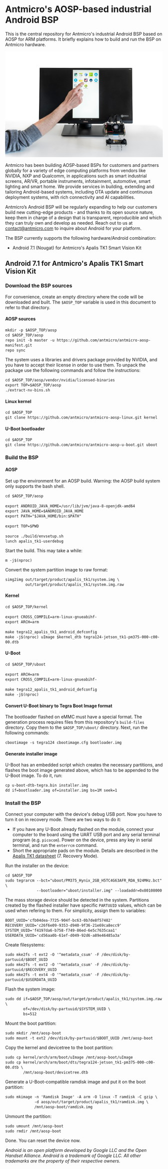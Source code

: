 # Antmicro's AOSP-based industrial Android BSP

This is the central repository for Antmicro's industrial Android BSP based on AOSP for ARM platforms.
It briefly explains how to build and run the BSP on Antmicro hardware.

![Android on Apalis TK1 kit - menu](images/android-tk1-menu.jpg)

Antmicro has been building AOSP-based BSPs for customers and partners globally for a variety of edge computing platforms from vendors like NVIDIA, NXP and Qualcomm, in applications such as smart industrial screens, AR/VR, portable instruments, infotainment, automotive, smart lighting and smart home. We provide services in building, extending and tailoring Android-based systems, including OTA update and continuous deployment systems, with rich connectivity and AI capabilities.

Antmicro’s Android BSP will be regularly expanding to help our customers build new cutting-edge products - and thanks to its open source nature, keep them in charge of a design that is transparent, reproducible and which they can truly own and develop as needed. Reach out to us at contact@antmicro.com to inquire about Android for your platform. 

The BSP currently supports the following hardware/Android combination:
* Android 7.1 (Nougat) for Antmicro's Apalis TK1 Smart Vision Kit

## Android 7.1 for Antmicro's Apalis TK1 Smart Vision Kit

### Download the BSP sources

For convenience, create an empty directory where the code will be downloaded and built. The `$AOSP_TOP` variable is used in this document to refer to that directory.

#### AOSP sources

	mkdir -p $AOSP_TOP/aosp
	cd $AOSP_TOP/aosp
	repo init -b master -u https://github.com/antmicro/antmicro-aosp-manifest.git
	repo sync

The system uses a libraries and drivers package provided by NVIDIA, and you have to accept their license in order to use them.
To unpack the package use the following commands and follow the instructions:

	cd $AOSP_TOP/aosp/vendor/nvidia/licensed-binaries
	export TOP=$AOSP_TOP/aosp
	./extract-nv-bins.sh

#### Linux kernel

	cd $AOSP_TOP
	git clone https://github.com/antmicro/antmicro-aosp-linux.git kernel

#### U-Boot bootloader

	cd $AOSP_TOP
	git clone https://github.com/antmicro/antmicro-aosp-u-boot.git uboot

### Build the BSP

#### AOSP

Set up the environment for an AOSP build.
Warning: the AOSP build system only supports the bash shell.

	cd $AOSP_TOP/aosp

	export ANDROID_JAVA_HOME=/usr/lib/jvm/java-8-openjdk-amd64
	export JAVA_HOME=$ANDROID_JAVA_HOME
	export PATH="$JAVA_HOME/bin:$PATH"

	export TOP=$PWD

	source ./build/envsetup.sh
	lunch apalis_tk1-userdebug

Start the build. This may take a while:

	m -j$(nproc)

Convert the system partition image to raw format:

	simg2img out/target/product/apalis_tk1/system.img \
	         out/target/product/apalis_tk1/system.img.raw

#### Kernel

	cd $AOSP_TOP/kernel

	export CROSS_COMPILE=arm-linux-gnueabihf-
	export ARCH=arm

	make tegra12_apalis_tk1_android_defconfig
	make -j$(nproc) uImage $kernel_dtb tegra124-jetson_tk1-pm375-000-c00-00.dtb

#### U-Boot

	cd $AOSP_TOP/uboot

	export ARCH=arm
	export CROSS_COMPILE=arm-linux-gnueabihf-

	make tegra12_apalis_tk1_android_defconfig
	make -j$(nproc)

#### Convert U-Boot binary to Tegra Boot Image format

The bootloader flashed on eMMC must have a special format. The generation process requires files from this repository's `build-files` directory. Copy them to the `$AOSP_TOP/uboot/` directory. Next, run the following commands:

	cbootimage -s tegra124 cbootimage.cfg bootloader.img

#### Generate installer image

U-Boot has an embedded script which creates the necessary partitions, and flashes the boot image generated above, which has to be appended to the U-Boot image. To do it, run:

	cp u-boot-dtb-tegra.bin installer.img
	dd if=bootloader.img of=installer.img bs=1M seek=1

### Install the BSP

Connect your computer with the device's debug USB port. Now you have to turn it on in recovery mode. There are two ways to do it:
* If you have any U-Boot already flashed on the module, connect your computer to the board using the UART USB port and any serial terminal program (e.g. `picocom`). Power on the device, press any key in serial terminal, and run the `enterrcm` command.
* Short the appropriate pads on the module. Details are described in the [Apalis TK1 datasheet](https://docs.toradex.com/103129-apalis-tk1-datasheet.pdf) (7. Recovery Mode).

Run the installer on the device:

	cd $AOSP_TOP
	sudo tegrarcm --bct="uboot/PM375_Hynix_2GB_H5TC4G63AFR_RDA_924MHz.bct" \
	              --bootloader="uboot/installer.img" --loadaddr=0x80108000

The mass storage device should be detected in the system. Partitions created by the flashed installer have specific `PARTUUID` values, which can be used when refering to them. For simplicity, assign them to variables:

	BOOT_UUID='cfb04dea-7725-904f-bc63-0b7de8f57482'
	RECOVERY_UUID='c26f6e09-9353-d940-9f36-21e69ca8ecc9'
	SYSTEM_UUID='f4197da6-b758-f749-86ed-6e5c7635caa1'
	USERDATA_UUID='cd56aa0b-61ef-d049-92d6-a89e46485a3a'

Create filesystems:

	sudo mke2fs -t ext2 -O '^metadata_csum' -F /dev/disk/by-partuuid/$BOOT_UUID
	sudo mke2fs -t ext2 -O '^metadata_csum' -F /dev/disk/by-partuuid/$RECOVERY_UUID
	sudo mke2fs -t ext4 -O '^metadata_csum' -F /dev/disk/by-partuuid/$USERDATA_UUID

Flash the system image:

	sudo dd if=$AOSP_TOP/aosp/out/target/product/apalis_tk1/system.img.raw \
	        of=/dev/disk/by-partuuid/$SYSTEM_UUID \
	        bs=512

Mount the boot partition:

	sudo mkdir /mnt/aosp-boot
	sudo mount -t ext2 /dev/disk/by-partuuid/$BOOT_UUID /mnt/aosp-boot

Copy the kernel and devicetree to the boot partition:

	sudo cp kernel/arch/arm/boot/uImage /mnt/aosp-boot/uImage
	sudo cp kernel/arch/arm/boot/dts/tegra124-jetson_tk1-pm375-000-c00-00.dtb \
	        /mnt/aosp-boot/devicetree.dtb

Generate a U-Boot-compatible ramdisk image and put it on the boot partition:

	sudo mkimage -n 'Ramdisk Image' -A arm -O linux -T ramdisk -C gzip \
	             -d aosp/out/target/product/apalis_tk1/ramdisk.img \
	             /mnt/aosp-boot/ramdisk.img

Unmount the partition:

	sudo umount /mnt/aosp-boot
	sudo rmdir /mnt/aosp-boot

Done. You can reset the device now.

*Android is an open platform developed by Google LLC and the Open Handset Alliance. Android is a trademark of Google LLC. All other trademarks are the property of their respective owners.*
